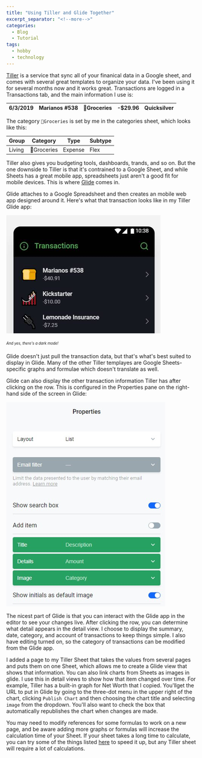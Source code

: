 ```yaml
---
title: "Using Tiller and Glide Together"
excerpt_separator: "<!--more-->"
categories:
  - Blog
  - Tutorial
tags:
  - hobby
  - technology
---
```


[Tiller](https://tillerhq.com) is a service that sync all of your finanical data in a Google sheet, and comes with several great templates to organize your data.
I've been using it for several months now and it works great. Transactions are logged in a Transactions tab, and the main information I use is:

<table class="table table-bordered table-hover table-condensed">
<thead><tr><th title="Field #1">6/3/2019</th>
<th title="Field #2">Marianos #538</th>
<th title="Field #3">🍞Groceries</th>
<th title="Field #4">-$29.96</th>
<th title="Field #5">Quicksilver</th>
</tr></thead>
<tbody></tbody></table>

The category `🍞Groceries` is set by me in the categories sheet, which looks like this:

<table class="table table-bordered table-hover table-condensed">
<thead><tr><th title="Field #1">Group</th>
<th title="Field #2">Category</th>
<th title="Field #3">Type</th>
<th title="Field #4">Subtype</th>
</tr></thead>
<tbody><tr>
<td>Living</td>
<td>🍞Groceries</td>
<td>Expense</td>
<td>Flex</td>
</tr>
</tbody></table>

Tiller also gives you budgeting tools, dashboards, trands, and so on. But the one downside to Tiller is that it's contrained to a Google Sheet, and while Sheets has a great mobile app, spreadsheets just aren't a good fit for mobile devices. This is where [Glide](https://glideapps.com) comes in.

Glide attaches to a Google Spreadsheet and then creates an mobile web app designed around it. Here's what that transaction looks like in my Tiller Glide app:

![screenshot of Glide app showing three transactions](/assets/images/glide.jpg)

<sub><sup><i>And yes, there's a dark mode!</i></sup></sub>

Glide doesn't just pull the transaction data, but that's what's best suited to display in Glide. Many of the other Tiller templayes are Google Sheets-specific graphs and formulae which doesn't translate as well. 

Glide can also display the other transaction information Tiller has after clicking on the row. This is configured in the Properties pane on the right-hand side of the screen in Glide:

![screenshot of Glide app properties page](/assets/images/properties-glide.jpg)

The nicest part of Glide is that you can interact with the Glide app in the editor to see your changes live. After clicking the row, you can determine what detail appears in the detail view. I choose to display the summary, date, category, and account of transactions to keep things simple. I also have editing turned on, so the category of transactions can be modified from the Glide app.

I added a page to my Tiller Sheet that takes the values from several pages and puts them on one Sheet, which allows me to create a Glide view that shows that information. You can also link charts from Sheets as images in glide. I use this in detail views to show how that item changed over time. For example, Tiller has a built-in graph for Net Worth that I copied. You'llget the URL to put in Glide by going to the three-dot menu in the upper right of the chart, clicking `Publish Chart` and then choosing the chart title and selecting `image` from the dropdown. You'll also want to check the box that automatically republishes the chart when changes are made.

You may need to modify references for some formulas to work on a new page, and be aware adding more graphs or formulas will increase the calculation time of your Sheet. If your sheet takes a long time to calculate, you can try some of the things listed [here](https://www.benlcollins.com/spreadsheets/slow-google-sheets/) to speed it up, but any Tiller sheet will require a lot of calculations.